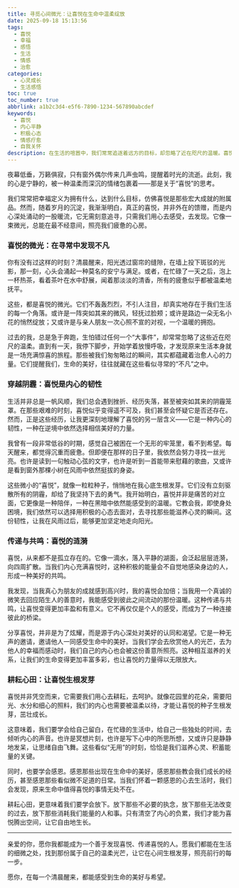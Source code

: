 ```yaml
---
title: 寻觅心间微光：让喜悦在生命中温柔绽放
date: 2025-09-18 15:13:56
tags:
  - 喜悦
  - 幸福
  - 感悟
  - 生活
  - 情感
  - 治愈
categories:
  - 心灵成长
  - 生活感悟
toc: true
toc_number: true
abbrlink: a1b2c3d4-e5f6-7890-1234-567890abcdef
keywords:
  - 喜悦
  - 内心平静
  - 积极心态
  - 情感疗愈
  - 自我关怀
description: 在生活的喧嚣中，我们常常追逐着远方的目标，却忽略了近在咫尺的温暖。喜悦，并非遥不可及的宏大事件，而是藏匿于日常细微之处的温柔光芒。它是一种选择，一份力量，一份能穿越阴霾、滋养心灵的礼物。今天，让我们一同放慢脚步，感受那些被我们遗忘的喜悦，让它在心间生根发芽，照亮前行的路。
---
```


夜幕低垂，万籁俱寂，只有窗外偶尔传来几声虫鸣，提醒着时光的流逝。此刻，我的心是宁静的，被一种温柔而深沉的情绪包裹着——那是关于“喜悦”的思考。

我们常常把幸福定义为拥有什么，达到什么目标，仿佛喜悦是那些宏大成就的附属品。然而，随着岁月的沉淀，我渐渐明白，真正的喜悦，并非外在的馈赠，而是内心深处涌动的一股暖流，它无需刻意追寻，只需我们用心去感受，去发现。它像一束微光，总能在最不经意间，照亮我们疲惫的心房。

### 喜悦的微光：在寻常中发现不凡

你有没有过这样的时刻？清晨醒来，阳光透过窗帘的缝隙，在墙上投下斑驳的光影，那一刻，心头会涌起一种莫名的安宁与满足。或者，在忙碌了一天之后，泡上一杯热茶，看着茶叶在水中舒展，闻着那淡淡的清香，所有的疲惫似乎都被温柔地抚平。

这些，都是喜悦的微光。它们不轰轰烈烈，不引人注目，却真实地存在于我们生活的每一个角落。或许是一阵突如其来的微风，轻抚过脸颊；或许是路边一朵无名小花的悄然绽放；又或许是与亲人朋友一次心照不宣的对视，一个温暖的拥抱。

过去的我，总是急于奔跑，生怕错过任何一个“大事件”，却常常忽略了这些近在咫尺的温柔。直到有一天，我停下脚步，开始学着放慢呼吸，才发现原来生活本身就是一场充满惊喜的旅程。那些被我们匆匆略过的瞬间，其实都蕴藏着治愈人心的力量。它们提醒我们，生命的美好，往往就藏在这些看似寻常的“不凡”之中。

### 穿越阴霾：喜悦是内心的韧性

生活并非总是一帆风顺，我们总会遇到挫折、经历失落，甚至被突如其来的阴霾笼罩。在那些艰难的时刻，喜悦似乎变得遥不可及，我们甚至会怀疑它是否还存在。然而，正是这些经历，让我更深刻地理解了喜悦的另一层含义——它是一种内心的韧性，一种在逆境中依然选择相信美好的力量。

我曾有一段非常低谷的时期，感觉自己被困在一个无形的牢笼里，看不到希望。每天醒来，都觉得沉重而疲惫。但即便在那样的日子里，我依然会努力寻找一丝光亮。也许是读到一句触动心弦的文字，也许是听到一首能带来慰藉的歌曲，又或许是看到窗外那棵小树在风雨中依然挺拔的身姿。

这些微小的“喜悦”，就像一粒粒种子，悄悄地在我心底生根发芽。它们没有立刻驱散所有的阴霾，却给了我坚持下去的勇气。我开始明白，喜悦并非是痛苦的对立面，它更像是一种陪伴，一种在黑暗中依然能感受到的温暖。它教会我，即使身处困境，我们依然可以选择用积极的心态去面对，去寻找那些能滋养心灵的瞬间。这份韧性，让我在风雨过后，能够更加坚定地走向阳光。

### 传递与共鸣：喜悦的涟漪

喜悦，从来都不是孤立存在的。它像一滴水，落入平静的湖面，会泛起层层涟漪，向四周扩散。当我们内心充满喜悦时，这种积极的能量会不自觉地感染身边的人，形成一种美好的共鸣。

我发现，当我真心为朋友的成就感到高兴时，我的喜悦会加倍；当我用一个真诚的微笑去回应陌生人的善意时，我能感受到彼此之间流动的那份温暖。这种传递与共鸣，让喜悦变得更加丰盈和有意义。它不再仅仅是个人的感受，而成为了一种连接彼此的桥梁。

分享喜悦，并非是为了炫耀，而是源于内心深处对美好的认同和渴望。它是一种无声的邀请，邀请他人一同感受生命中的美好。当我们学会去欣赏他人的光芒，去为他人的幸福而感动时，我们自己的内心也会被这份善意所照亮。这种相互滋养的关系，让我们的生命变得更加丰富多彩，也让喜悦的力量得以无限放大。

### 耕耘心田：让喜悦生根发芽

喜悦并非凭空而来，它需要我们用心去耕耘，去呵护。就像花园里的花朵，需要阳光、水分和细心的照料，我们的内心也需要被温柔以待，才能让喜悦的种子生根发芽，茁壮成长。

这意味着，我们要学会给自己留白，在忙碌的生活中，给自己一些独处的时间，去倾听内心的声音。也许是冥想片刻，也许是写下心中的所思所想，又或许只是静静地发呆，让思绪自由飞舞。这些看似“无用”的时刻，恰恰是我们滋养心灵、积蓄能量的关键。

同时，也要学会感恩。感恩那些出现在生命中的美好，感恩那些教会我们成长的经历，甚至感恩那些看似微不足道的日常。当我们怀着一颗感恩的心去生活时，我们会发现，原来生命中值得喜悦的事情无处不在。

耕耘心田，更意味着我们要学会放下。放下那些不必要的执念，放下那些无法改变的过去，放下那些消耗我们能量的人和事。只有清空了内心的负累，我们才能为喜悦腾出空间，让它自由地生长。

---

亲爱的你，愿你我都能成为一个善于发现喜悦、传递喜悦的人。愿我们都能在生活的细微之处，找到那份属于自己的温柔光芒，让它在心间生根发芽，照亮前行的每一步。

愿你，在每一个清晨醒来，都能感受到生命的美好与希望。